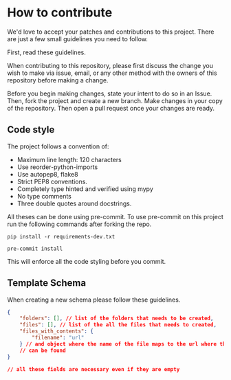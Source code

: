 # How to contribute

We'd love to accept your patches and contributions to this project. There are
just a few small guidelines you need to follow.

First, read these guidelines.

When contributing to this repository, please first discuss the change you wish to make via issue, email, or any other method with the owners of this repository before making a change.

Before you begin making changes, state your intent to do so in an Issue.
Then, fork the project and create a new branch. Make changes in your copy of the repository.
Then open a pull request once your changes are ready.

## Code style

The project follows a convention of:

- Maximum line length: 120 characters
- Use reorder-python-imports
- Use autopep8, flake8
- Strict PEP8 conventions.
- Completely type hinted and verified using mypy
- No type comments
- Three double quotes around docstrings.

All theses can be done using pre-commit. To use pre-commit on this project run the following commands after forking the repo.

```commandline
pip install -r requirements-dev.txt
```

```commandline
pre-commit install
```

This will enforce all the code styling before you commit.

## Template Schema

When creating a new schema please follow these guidelines.

```json
{
	"folders": [], // list of the folders that needs to be created,
	"files": [], // list of the all the files that needs to created,
	"files_with_contents": {
		"filename": "url"
	} // and object where the name of the file maps to the url where the
	// can be found
}

// all these fields are necessary even if they are empty
```
